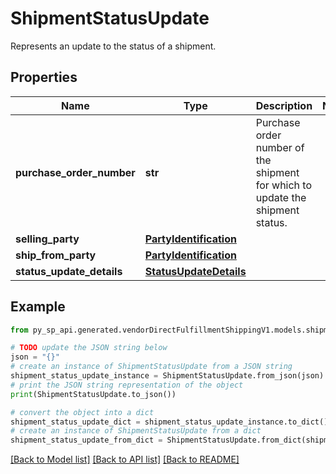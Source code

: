 # ShipmentStatusUpdate

Represents an update to the status of a shipment.

## Properties

Name | Type | Description | Notes
------------ | ------------- | ------------- | -------------
**purchase_order_number** | **str** | Purchase order number of the shipment for which to update the shipment status. | 
**selling_party** | [**PartyIdentification**](PartyIdentification.md) |  | 
**ship_from_party** | [**PartyIdentification**](PartyIdentification.md) |  | 
**status_update_details** | [**StatusUpdateDetails**](StatusUpdateDetails.md) |  | 

## Example

```python
from py_sp_api.generated.vendorDirectFulfillmentShippingV1.models.shipment_status_update import ShipmentStatusUpdate

# TODO update the JSON string below
json = "{}"
# create an instance of ShipmentStatusUpdate from a JSON string
shipment_status_update_instance = ShipmentStatusUpdate.from_json(json)
# print the JSON string representation of the object
print(ShipmentStatusUpdate.to_json())

# convert the object into a dict
shipment_status_update_dict = shipment_status_update_instance.to_dict()
# create an instance of ShipmentStatusUpdate from a dict
shipment_status_update_from_dict = ShipmentStatusUpdate.from_dict(shipment_status_update_dict)
```
[[Back to Model list]](../README.md#documentation-for-models) [[Back to API list]](../README.md#documentation-for-api-endpoints) [[Back to README]](../README.md)


